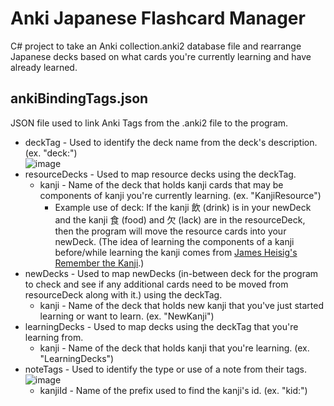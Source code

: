 # Anki Japanese Flashcard Manager
C# project to take an Anki collection.anki2 database file and rearrange Japanese decks based on what cards you're currently learning and have already learned.

## ankiBindingTags.json
JSON file used to link Anki Tags from the .anki2 file to the program.
* deckTag - Used to identify the deck name from the deck's description. (ex. "deck:")  
![image](https://github.com/TMason11095/anki-japanese-flashcard-manager/assets/134988352/48edb903-1fdb-439c-a71c-de714f4b7380)
* resourceDecks - Used to map resource decks using the deckTag.
  * kanji - Name of the deck that holds kanji cards that may be components of kanji you're currently learning. (ex. "KanjiResource")
    * Example use of deck: If the kanji 飲 (drink) is in your newDeck and the kanji 食 (food) and 欠 (lack) are in the resourceDeck, then the program will move the resource cards into your newDeck. (The idea of learning the components of a kanji before/while learning the kanji comes from [James Heisig's Remember the Kanji](https://www.goodreads.com/book/show/53499726-remembering-the-kanji).)
* newDecks - Used to map newDecks (in-between deck for the program to check and see if any additional cards need to be moved from resourceDeck along with it.) using the deckTag.
  * kanji - Name of the deck that holds new kanji that you've just started learning or want to learn. (ex. "NewKanji")
* learningDecks - Used to map decks using the deckTag that you're learning from.
  * kanji - Name of the deck that holds kanji that you're learning. (ex. "LearningDecks")
* noteTags - Used to identify the type or use of a note from their tags.  
![image](https://github.com/TMason11095/anki-japanese-flashcard-manager/assets/134988352/757aeba4-2fba-4660-8d9e-1e48446a790f)
  * kanjiId - Name of the prefix used to find the kanji's id. (ex. "kid:")
